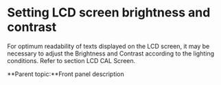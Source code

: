 # Setting LCD screen brightness and contrast

For optimum readability of texts displayed on the LCD screen, it may be necessary to adjust the Brightness and Contrast according to the lighting conditions. Refer to section LCD CAL Screen.

**Parent topic:**Front panel description
